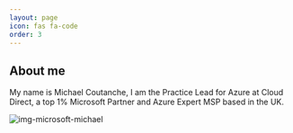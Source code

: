 ```yaml
---
layout: page
icon: fas fa-code
order: 3
---
```


## About me

My name is Michael Coutanche, I am the Practice Lead for Azure at Cloud Direct, a top 1% Microsoft Partner and Azure Expert MSP based in the UK. 

<img src="{{ site.baseurl }}/assets/img/bar.jpeg" alt="img-microsoft-michael">

<!-- Cloud Direct's Youtube channel can be found here [YouTube](https://www.youtube.com/@CloudDirectUK).
-->
